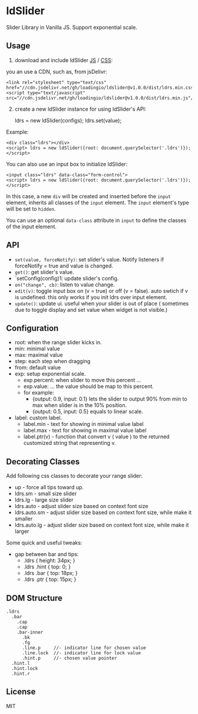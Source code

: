 # ldSlider

Slider Library in Vanilla JS. Support exponential scale.


## Usage


1. download and include ldSlider [JS](https://github.com/loadingio/ldSlider/releases/latest/download/ldrs.min.js) / [CSS](https://github.com/loadingio/ldSlider/releases/latest/download/ldrs.min.css):

    <link rel="stylesheet" type="text/css" href="ldrs.css"/>
    <script type="text/javascript" src="ldrs.js"></script>

you an use a CDN, such as, from jsDelivr:

    <link rel="stylesheet" type="text/css" href="//cdn.jsdelivr.net/gh/loadingio/ldslider@v1.0.0/dist/ldrs.min.css"/>
    <script type="text/javascript" src="//cdn.jsdelivr.net/gh/loadingio/ldslider@v1.0.0/dist/ldrs.min.js"/>


2. create a new ldSlider instance for using ldSlider's API:

    ldrs = new ldSlider(configs);
    ldrs.set(value);

Example:

    <div class="ldrs"></div>
    <script> ldrs = new ldSlider({root: document.querySelector('.ldrs')}); </script>

You can also use an input box to initialize ldSlider:

    <input class="ldrs" data-class="form-control">
    <script> ldrs = new ldSlider({root: document.querySelector('.ldrs')}); </script>

In this case, a new `div` will be created and inserted before the `input` element, inherits all classes of the `input` element. The `input` element's type will be set to `hidden`.

You can use an optional `data-class` attribute in `input` to define the classes of the input element.


## API

 - `set(value, forceNotify)`: set slider's value. Notify listeners if forceNotify = true and value is changed.
 - `get()`: get slider's value.
 - `setConfig(config)1: update slider's config. 
 - `on("change", cb)`: listen to value change.
 - `edit(v)`: toggle input box on (v = true) or off (v = false). auto swtich if v is undefined.
   this only works if you init ldrs over input element.
 - `update()`: update ui. useful when your slider is out of place ( sometimes due to toggle display and set value when widget is not visible.)


## Configuration

 * root: when the range slider kicks in.
 * min: minimal value
 * max: maximal value
 * step: each step when dragging
 * from: default value
 * exp: setup exponential scale.
   - exp.percent: when slider to move this percent ...
   - exp.value: ... the value should be map to this percent. 
   - for example:
     - {output: 0.9, input: 0.1} lets the slider to output 90% from min to max when slider is in the 10% position.
     - {output: 0.5, input: 0.5} equals to linear scale.
 * label: custom label.
   - label.min - text for showing in minimal value label
   - label.max - text for showing in maximal value label
   - label.ptr(v) - function that convert v ( value ) to the returned customized string that representing v.


## Decorating Classes

Add following css classes to decorate your range slider:

 * up - force all tips toward up.
 * ldrs.sm - small size slider
 * ldrs.lg - large size slider
 * ldrs.auto - adjust slider size based on context font size
 * ldrs.auto.sm - adjust slider size based on context font size, while make it smaller
 * ldrs.auto.lg - adjust slider size based on context font size, while make it larger


Some quick and useful tweaks:

 * gap between bar and tips:
   - .ldrs { height: 34px; }
   - .ldrs .hint { top: 0; }
   - .ldrs .bar { top: 18px; }
   - .ldrs .ptr { top: 15px; }


## DOM Structure

    .ldrs
      .bar
        .cap
        .cap
        .bar-inner
          .bk
          .fg
          .line.p     //- indicator line for chosen value
          .line.lock  //- indicator line for lock value
          .hint.p     //- chosen value pointer
      .hint.l
      .hint.lock
      .hint.r


## License

MIT
